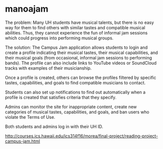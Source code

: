 # manoajam
The problem: Many UH students have musical talents, but there is no easy way for them to find others with similar tastes and compatible musical abilities. Thus, they cannot experience the fun of informal jam sessions which could progress into performing musical groups.

The solution: The Campus Jam application allows students to login and create a profile indicating their musical tastes, their musical capabilities, and their musical goals (from occasional, informal jam sessions to performing bands). The profile can also include links to YouTube videos or SoundCloud tracks with examples of their musicianship.

Once a profile is created, others can browse the profiles filtered by specific tastes, capabilities, and goals to find compatible musicians to contact.

Students can also set up notifications to find out automatically when a profile is created that satisfies criteria that they specify.

Admins can monitor the site for inappropriate content, create new categories of musical tastes, capabilities, and goals, and ban users who violate the Terms of Use.

Both students and admins log in with their UH ID.

http://courses.ics.hawaii.edu/ics314f16/morea/final-project/reading-project-campus-jam.html
